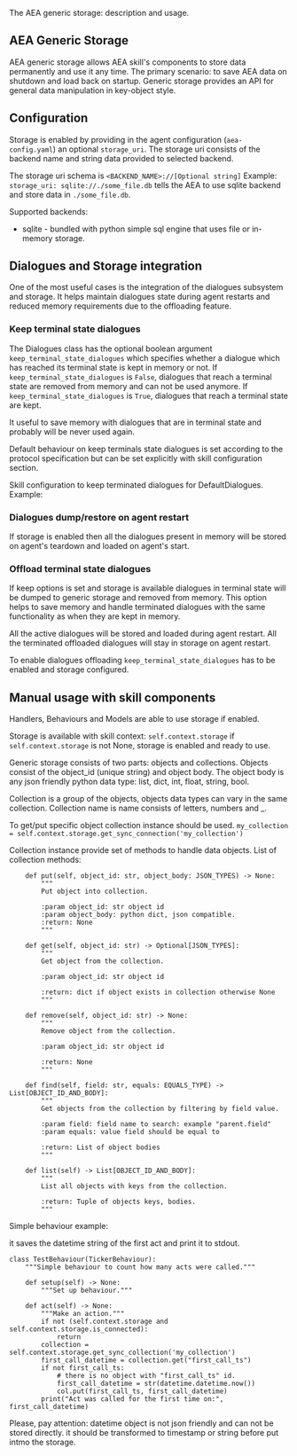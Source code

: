 The AEA generic storage: description and usage.

## AEA Generic Storage
AEA generic storage allows AEA skill's components to store data permanently and use it any time.
The primary scenario: to save AEA data on shutdown and load back on startup.
Generic storage provides an API for general data manipulation in key-object style.


## Configuration
Storage is enabled by providing in the agent configuration (`aea-config.yaml`) an optional `storage_uri`. The storage uri consists of the backend name and string data provided to selected backend.

The storage uri schema is `<BACKEND_NAME>://[Optional string]`
Example: `storage_uri: sqlite://./some_file.db` tells the AEA to use sqlite backend and store data in `./some_file.db`.

Supported backends:
* sqlite - bundled with python simple sql engine that uses file or in-memory storage.

## Dialogues and Storage integration

One of the most useful cases is the integration of the dialogues subsystem and storage. It helps maintain dialogues state during agent restarts and reduced memory requirements due to the offloading feature.

### Keep terminal state dialogues

The Dialogues class has the optional boolean argument `keep_terminal_state_dialogues`
which specifies whether a dialogue which has reached its terminal state is kept in memory or not. If `keep_terminal_state_dialogues` is `False`, dialogues that reach a terminal state are removed from memory and can not be used anymore. If `keep_terminal_state_dialogues` is `True`, dialogues that reach a terminal state are kept.

It useful to save memory with dialogues that are in terminal state and probably will be never used again.

Default behaviour on keep terminals state dialogues is set according to the protocol specification but can be set explicitly with skill configuration section.


Skill configuration to keep terminated dialogues for DefaultDialogues.
Example:
### Dialogues dump/restore on agent restart
If storage is enabled then all the dialogues present in memory will be stored on agent's teardown and loaded on agent's start.


### Offload terminal state dialogues

If keep options is set and storage is available dialogues in terminal state will be dumped to generic storage and removed from memory. This option helps to save memory and handle terminated dialogues with the same functionality as when they are kept in memory.

All the active dialogues will be stored and loaded during agent restart. All the terminated offloaded dialogues will stay in storage on agent restart.

To enable dialogues offloading `keep_terminal_state_dialogues` has to be enabled and storage configured.


## Manual usage with skill components
Handlers, Behaviours and Models are able to use storage if enabled.

Storage is available with skill context: `self.context.storage`
if `self.context.storage` is not None, storage is enabled and ready to use.

Generic storage consists of two parts: objects and collections.
Objects consist of the object_id (unique string) and object body. The object body is any json friendly python data type: list, dict, int, float, string, bool.

Collection is a group of the objects, objects data types can vary in the same collection.
Collection name is name consists of letters, numbers and _.


To get/put specific object collection instance should be used.
```my_collection = self.context.storage.get_sync_connection('my_collection')```

Collection instance provide set of methods to handle data objects.
List of collection methods:
```
    def put(self, object_id: str, object_body: JSON_TYPES) -> None:
        """
        Put object into collection.

        :param object_id: str object id
        :param object_body: python dict, json compatible.
        :return: None
        """

    def get(self, object_id: str) -> Optional[JSON_TYPES]:
        """
        Get object from the collection.

        :param object_id: str object id

        :return: dict if object exists in collection otherwise None
        """

    def remove(self, object_id: str) -> None:
        """
        Remove object from the collection.

        :param object_id: str object id

        :return: None
        """

    def find(self, field: str, equals: EQUALS_TYPE) -> List[OBJECT_ID_AND_BODY]:
        """
        Get objects from the collection by filtering by field value.

        :param field: field name to search: example "parent.field"
        :param equals: value field should be equal to

        :return: List of object bodies
        """

    def list(self) -> List[OBJECT_ID_AND_BODY]:
        """
        List all objects with keys from the collection.

        :return: Tuple of objects keys, bodies.
        """
```



Simple behaviour example:

it saves the datetime string of the first act and print it to stdout.
```
class TestBehaviour(TickerBehaviour):
    """Simple behaviour to count how many acts were called."""

    def setup(self) -> None:
        """Set up behaviour."""

    def act(self) -> None:
        """Make an action."""
        if not (self.context.storage and self.context.storage.is_connected):
        	return
        collection = self.context.storage.get_sync_collection('my_collection')
        first_call_datetime = collection.get("first_call_ts")
        if not first_call_ts:
            # there is no object with "first_call_ts" id.
            first_call_datetime = str(datetime.datetime.now())
	        col.put(first_call_ts, first_call_datetime)
	    print("Act was called for the first time on:", first_call_datetime)
```

Please, pay attention: datetime object is not json friendly and can not be stored directly. it should be transformed to timestamp or string before put intmo the storage.
